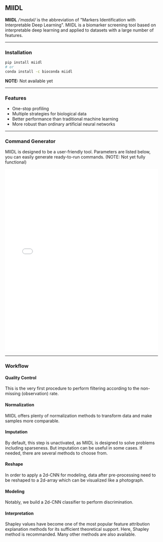 ## MIIDL

**MIIDL** */ˈmaɪdəl/* is the abbreviation of "Markers Identification with Interpretable Deep Learning". MIIDL is a biomarker screening tool based on interpretable deep learning and applied to datasets with a large number of features.


---
### Installation

```bash
pip install miidl
# or
conda install -c bioconda miidl
```
**NOTE:** Not available yet

---
### Features

+ One-stop profiling
+ Multiple strategies for biological data
+ Better performance than traditional machine learning
+ More robust than ordinary artificial neural networks

---
### Command Generator

MIIDL is designed to be a user-friendly tool. Parameters are listed below, you can easily generate ready-to-run commands. (NOTE: Not yet fully functional)

<iframe src="cmd_generater.html" width="100%" height="600" style="border: none"></iframe>

---
### Workflow

#### Quality Control

This is the very first procedure to perform filtering according to the non-missing (observation) rate.

#### Normalization

MIIDL offers plenty of normalization methods to transform data and make samples more comparable. 

#### Imputation

By default, this step is unactivated, as MIIDL is designed to solve problems including sparseness. But imputation can be useful in some cases. If needed, there are several methods to choose from. 

#### Reshape

In order to apply a 2d-CNN for modeling, data after pre-processing need to be reshaped to a 2d-array which can be visualized like a photograph.

#### Modeling

Notably, we build a 2d-CNN classifier to perform discrimination. 

#### Interpretation

Shapley values have become one of the most popular feature attribution explanation methods for its sufficient theoretical support. Here, Shapley method is recommanded. Many other methods are also available.



<script>
    document.head.innerHTML+='<link rel="shortcut icon" type="image/x-icon" href="favicon.ico">'
</script>